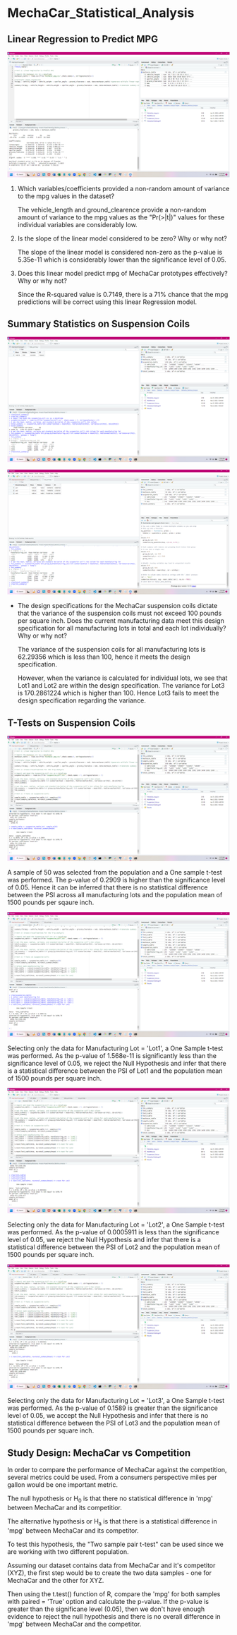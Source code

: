 # MechaCar_Statistical_Analysis

## Linear Regression to Predict MPG

![Linear REgression Results](Results/Part_1_Linear_Regression.png)

1. Which variables/coefficients provided a non-random amount of variance to the mpg values in the dataset?

    The vehicle_length and ground_clearence provide a non-random amount of variance to the mpg values as the "Pr(>|t|)" values for these individual variables are considerably low.

2. Is the slope of the linear model considered to be zero? Why or why not?

    The slope of the linear model is considered non-zero as the p-value is 5.35e-11 which is considerably lower than the significance level of 0.05. 

3. Does this linear model predict mpg of MechaCar prototypes effectively? Why or why not?

    Since the R-squared value is 0.7149, there is a 71% chance that the mpg predictions will be correct using this linear Regression model. 


## Summary Statistics on Suspension Coils

![Total Variance](Results/Part_2_Variance_Total.png)

![Variance by Lot](Results/Part_2_Variance_by_Lot.png)

* The design specifications for the MechaCar suspension coils dictate that the variance of the suspension coils must not exceed 100 pounds per square inch. Does the current manufacturing data meet this design specification for all manufacturing lots in total and each lot individually? Why or why not?

    The variance of the suspension coils for all manufacturing lots is 62.29356 which is less than 100, hence it meets the design specification.

    However, when the variance is calculated for individual lots, we see that Lot1 and Lot2 are within the design specification. The variance for Lot3 is 170.2861224 which is higher than 100. Hence Lot3 fails to meet the design specification regarding the variance.


## T-Tests on Suspension Coils

![T-Test for all manufacturing lots](Results/Part_3_t_test_all.png)

 A sample of 50 was selected from the population and a One sample t-test was performed. The p-value of 0.2909 is higher than the significance level of 0.05. Hence it can be inferred that there is no statistical difference between the PSI across all manufacturing lots and the population mean of 1500 pounds per sqaure inch.


![T-Test for manufacturing Lot1](Results/Part_3_t_test_lot1.png)

Selecting only the data for Manufacturing Lot = 'Lot1', a One Sample t-test was performed. As the p-value of 1.568e-11 is significantly less than the significance level of 0.05, we reject the Null Hypothesis and infer that there is a statistical difference between the PSI of Lot1 and the population mean of 1500 pounds per square inch.

![T-Test for manufacturing Lot2](Results/Part_3_t_test_lot2.png)

Selecting only the data for Manufacturing Lot = 'Lot2', a One Sample t-test was performed. As the p-value of 0.0005911 is less than the significance level of 0.05, we reject the Null Hypothesis and infer that there is a statistical difference between the PSI of Lot2 and the population mean of 1500 pounds per square inch.

![T-Test for manufacturing Lot3](Results/Part_3_t_test_lot3.png)

Selecting only the data for Manufacturing Lot = 'Lot3', a One Sample t-test was performed. As the p-value of 0.1589 is greater than the significance level of 0.05, we accept the Null Hypothesis and infer that there is no statistical difference between the PSI of Lot3 and the population mean of 1500 pounds per square inch.


## Study Design: MechaCar vs Competition

In order to compare the performance of MechaCar against the competition, several metrics could be used. From a consumers perspective miles per gallon would be one important metric. 

The null hypothesis or H<sub>0</sub> is that there no statistical difference in 'mpg' between MechaCar and its competitior.

The alternative hypothesis or H<sub>a</sub> is that there is a statistical difference in 'mpg' between MechaCar and its competitor.

To test this hypothesis, the "Two sample pair t-test" can be used since we are working with two different population.

Assuming our dataset contains data from MechaCar and it's competitor (XYZ), the first step would be to create the two data samples - one for MechaCar and the other for XYZ.

Then using the t.test() function of R, compare the 'mpg' for both samples with paired = 'True' option and calculate the p-value. If the p-value is greater than the significane level (0.05), then we don't have enough evidence to reject the null hypothesis and there is no overall difference in 'mpg' between MechaCar and the competitor.

